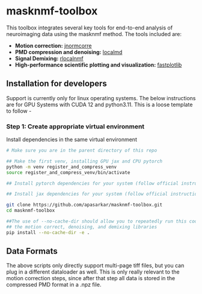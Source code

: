 # masknmf-toolbox

This toolbox integrates several key tools for end-to-end analysis of neuroimaging data using the masknmf method. The tools included are:

- **Motion correction:** [jnormcorre](https://github.com/apasarkar/jnormcorre)
- **PMD compression and denoising:** [localmd](https://github.com/apasarkar/localmd)
- **Signal Demixing:** [rlocalnmf](https://github.com/apasarkar/rlocalnmf)
- **High-performance scientific plotting and visualization:** [fastplotlib](https://github.com/fastplotlib/fastplotlib)


## Installation for developers

Support is currently only for linux operating systems. The below instructions are for GPU Systems with
CUDA 12 and python3.11. This is a loose template to follow - 

### Step 1: Create appropriate virtual environment
Install dependencies in the same virtual environment

```bash
# Make sure you are in the parent directory of this repo

## Make the first venv, installing GPU jax and CPU pytorch
python -m venv register_and_compress_venv
source register_and_compress_venv/bin/activate

## Install pytorch dependencies for your system (follow official instructions if you want to use GPU here)

## Install jax dependencies for your system (follow official instructions if you want to use GPU here)

git clone https://github.com/apasarkar/masknmf-toolbox.git
cd masknmf-toolbox

##The use of --no-cache-dir should allow you to repeatedly run this code and pull the latest versions of 
## the motion correct, denoising, and demixing libraries
pip install --no-cache-dir -e . 
```

## Data Formats
The above scripts only directly support multi-page tiff files, but you can plug in a 
different dataloader as well. This is only really relevant to the
motion correction steps, since after that step all data is stored in the compressed PMD format in a .npz file.